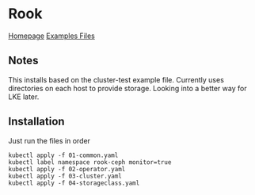# Rook

[Homepage](https://rook.io/)
[Examples Files](https://github.com/rook/rook/tree/release-1.2/cluster/examples/kubernetes/ceph)

## Notes

This installs based on the cluster-test example file. Currently uses directories
on each host to provide storage. Looking into a better way for LKE later.

## Installation

Just run the files in order

``` shell
kubectl apply -f 01-common.yaml
kubectl label namespace rook-ceph monitor=true
kubectl apply -f 02-operator.yaml
kubectl apply -f 03-cluster.yaml
kubectl apply -f 04-storageclass.yaml
```
